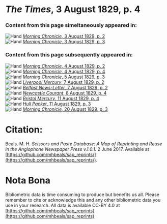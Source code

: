 # *The Times*, 3 August 1829, p. 4  
  
### Content from this page simeltaneously appeared in:  
![Hand](http://scissorsandpaste.net/wp-content/uploads/2017/06/smallhandpointer.png) [*Morning Chronicle*, 3 August 1829, p. 2](https://mhbeals.github.io/sap_html/Morning-Chronicle/Morning-Chronicle-3-August-1829-p-2)  
![Hand](http://scissorsandpaste.net/wp-content/uploads/2017/06/smallhandpointer.png) [*Morning Chronicle*, 3 August 1829, p. 3](https://mhbeals.github.io/sap_html/Morning-Chronicle/Morning-Chronicle-3-August-1829-p-3)  
  
### Content from this page subsequently appeared in:  
![Hand](http://scissorsandpaste.net/wp-content/uploads/2017/06/smallhandpointer.png) [*Morning Chronicle*, 4 August 1829, p. 2](https://mhbeals.github.io/sap_html/Morning-Chronicle/Morning-Chronicle-4-August-1829-p-2)  
![Hand](http://scissorsandpaste.net/wp-content/uploads/2017/06/smallhandpointer.png) [*Morning Chronicle*, 4 August 1829, p. 4](https://mhbeals.github.io/sap_html/Morning-Chronicle/Morning-Chronicle-4-August-1829-p-4)  
![Hand](http://scissorsandpaste.net/wp-content/uploads/2017/06/smallhandpointer.png) [*Morning Chronicle*, 5 August 1829, p. 3](https://mhbeals.github.io/sap_html/Morning-Chronicle/Morning-Chronicle-5-August-1829-p-3)  
![Hand](http://scissorsandpaste.net/wp-content/uploads/2017/06/smallhandpointer.png) [*Liverpool Mercury*, 7 August 1829, p. 2](https://mhbeals.github.io/sap_html/Liverpool-Mercury/Liverpool-Mercury-7-August-1829-p-2)  
![Hand](http://scissorsandpaste.net/wp-content/uploads/2017/06/smallhandpointer.png) [*Belfast News-Letter*, 7 August 1829, p. 2](https://mhbeals.github.io/sap_html/Belfast-News-Letter/Belfast-News-Letter-7-August-1829-p-2)  
![Hand](http://scissorsandpaste.net/wp-content/uploads/2017/06/smallhandpointer.png) [*Newcastle Courant*, 8 August 1829, p. 4](https://mhbeals.github.io/sap_html/Newcastle-Courant/Newcastle-Courant-8-August-1829-p-4)  
![Hand](http://scissorsandpaste.net/wp-content/uploads/2017/06/smallhandpointer.png) [*Bristol Mercury*, 11 August 1829, p. 4](https://mhbeals.github.io/sap_html/Bristol-Mercury/Bristol-Mercury-11-August-1829-p-4)  
![Hand](http://scissorsandpaste.net/wp-content/uploads/2017/06/smallhandpointer.png) [*Hull Packet*, 11 August 1829, p. 3](https://mhbeals.github.io/sap_html/Hull-Packet/Hull-Packet-11-August-1829-p-3)  
![Hand](http://scissorsandpaste.net/wp-content/uploads/2017/06/smallhandpointer.png) [*Morning Chronicle*, 20 August 1829, p. 3](https://mhbeals.github.io/sap_html/Morning-Chronicle/Morning-Chronicle-20-August-1829-p-3)  


# Citation: 

Beals. M. H. *Scissors and Paste Database: A Map of Reprinting and Reuse in the Anglophone Newspaper Press v.1.0.1.* 2 June 2017. Available at [https://github.com/mhbeals/sap_reprints/](https://github.com/mhbeals/sap_reprints/). 

# Nota Bona

Bibliometric data is time consuming to produce but benefits us all. Please remember to cite or acknowledge this and any other bibliometric data you use in your research. All data is available CC-BY 4.0 at [https://github.com/mhbeals/sap_reprints](https://github.com/mhbeals/sap_reprints)